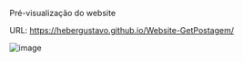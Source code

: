 Pré-visualização do website

URL: https://hebergustavo.github.io/Website-GetPostagem/

![image](https://github.com/heberGustavo/Website-GetPostagem/assets/44476616/b05c56e2-a77f-4d65-b60b-9a3e3e3df13a)
